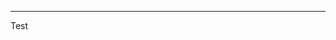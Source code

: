 <!-- TITLE: Vanderbilt Robotics Intelligence Wiki  -->
<!-- SUBTITLE: Your One Stop Shop for All Things Robotics -->


-----

Test